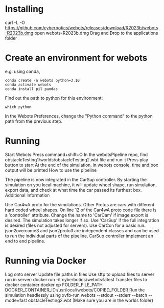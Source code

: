 # Installing

curl -L -O https://github.com/cyberbotics/webots/releases/download/R2023b/webots-R2023b.dmg open webots-R2023b.dmg
Drag and Drop to the applications folder

# Create an environment for webots
e.g. using conda,
```
conda create -n webots python=3.10
conda activate webots
conda install pil pandas
```
Find out the path to python for this environment:
```
which python
```
In the Webots Preferences, change the "Python command" to the python path from the previous step.

# Running
Start Webots
Press command+shift+O
In the webotsPipeline repo, find obstacleTesting1/worlds/obstacleTesting2.wbt file and run it
Press play button to start
At the end of the simulation, in webots console, time and box output will be printed
How to use the pipeline

The pipeline is now integrated in the CarSup controller. By starting the simulation on you local machine, it will update wheel shape, run simulation, export data, and check at what time the car passed its furthest box.
Additional Information

Use Car4wA proto for the simulations. Other Protos are cars with different hard coded wheel shapes.
On line 12 of the Car4wA proto code file there is a 'controller' attribute. Change the name to 'CarCam' if image export is desired. The simulation takes longer if so. Use 'CarSup' if the full integration is desired (files not adjusted for servers). Use CarCon for a basic run.
json2overcome3 and json2proto3 are independent classes and can be used to run the individual parts of the pipeline.
CarSup controller implement an end to end pipeline.

# Running via Docker
Log onto server
Update file paths in files
Use sftp to upload files to server
run in server: docker run -it cyberbotics/webots:latest
Transfer files to docker container docker cp FOLDER_FILE_PATH DOCKER_CONTAINER_ID:/usr/local/webots/COPIED_FOLDER
Run the simulation headlessly using xvfb-run webots --stdout --stderr --batch --mode=fast obstacleTesting2.wbt (Make sure you are in the worlds folder)
